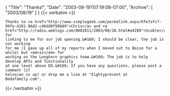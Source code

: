 {
  "Title": "Thanks!",
  "Date": "2003-08-19T07:19:08-07:00",
  "Archive": [
    "2003/08/19"
  ]
}
{{< verbatim >}}

    Thanks to <a href="http://www.simplegeek.com/permalink.aspx/6fe7afc7-99fe-4181-96d2-c46dd0f99689">Chris</a> and <a href="http://radio.weblogs.com/0001011/2003/08/18.html#a4289">Scoble</a> for
    linking to me for our job opening.&#160; I should be clear, the job is not working
    for me (I gave up all of my reports when I moved out to Boise for a while) but <em>is</em> for
    working on the Longhorn graphics team.&#160; The job is to help develop APIs and functionality
    at one level above DX.&#160; If you have any questions, please post a comment (if
    haloscan is up) or drop me a line at "Eightyprecent at Bedafamily.com".
{{< /verbatim >}}
